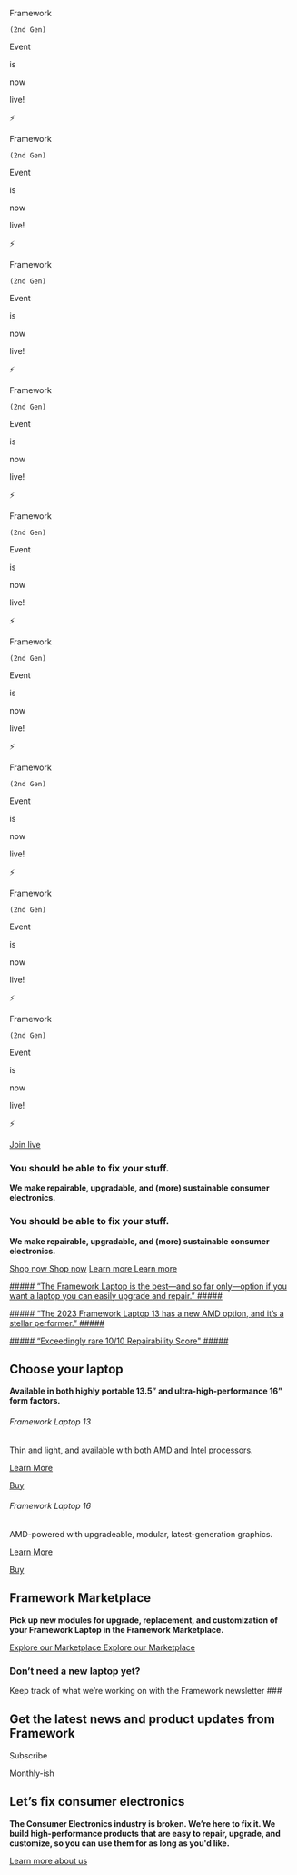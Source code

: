 Framework

```
(2nd Gen)
```

Event

is

now

live!

⚡️

Framework

```
(2nd Gen)
```

Event

is

now

live!

⚡️

Framework

```
(2nd Gen)
```

Event

is

now

live!

⚡️

Framework

```
(2nd Gen)
```

Event

is

now

live!

⚡️

Framework

```
(2nd Gen)
```

Event

is

now

live!

⚡️

Framework

```
(2nd Gen)
```

Event

is

now

live!

⚡️

Framework

```
(2nd Gen)
```

Event

is

now

live!

⚡️

Framework

```
(2nd Gen)
```

Event

is

now

live!

⚡️

Framework

```
(2nd Gen)
```

Event

is

now

live!

⚡️

[Join live](/framework-event)

### You should be able to fix your stuff.  ###

**We make repairable, upgradable, and (more) sustainable consumer electronics.**

### You should be able to fix your stuff.  ###

**We make repairable, upgradable, and (more) sustainable consumer electronics.**

[Shop now Shop now](/de/en/products/laptop13-diy-intel-ultra-1/configuration/new) [Learn more Learn more](/de/en/products/laptop13-diy-intel-ultra-1)

[##### “The Framework Laptop is the best—and so far only—option if you want a laptop you can easily upgrade and repair.” #####](https://www.nytimes.com/wirecutter/reviews/best-laptops/#the-most-repairable-laptop)

[##### “The 2023 Framework Laptop 13 has a new AMD option, and it’s a stellar performer.” #####](https://www.theverge.com/23911664/framework-laptop-13-2023-amd-review)

[##### “Exceedingly rare 10/10 Repairability Score" #####](https://www.youtube.com/watch?v=AV2umY3R0vw)

Choose your laptop
----------

**Available in both highly portable 13.5” and ultra-high-performance 16” form factors.**

[](/products/laptop13-diy-intel-ultra-1/configuration/new)

###### Framework Laptop 13 ######

Thin and light, and available with both AMD and Intel processors.

[Learn More](/products/laptop13-diy-intel-ultra-1)

[Buy](/products/laptop13-diy-intel-ultra-1/configuration/new)

[](/products/laptop16-diy-amd-7040/configuration/new)

###### Framework Laptop 16 ######

AMD-powered with upgradeable, modular, latest-generation graphics.

[Learn More](/products/laptop16-diy-amd-7040)

[Buy](/products/laptop16-diy-amd-7040/configuration/new)

Framework Marketplace
----------

**Pick up new modules for upgrade, replacement, and customization of your Framework Laptop in the Framework Marketplace.**

[Explore our Marketplace Explore our Marketplace](/de/en/marketplace)

### Don’t need a new laptop yet?
Keep track of what we’re working
on with the Framework newsletter ###

Get the latest news and product updates from Framework
----------

 Subscribe

Monthly-ish

Let’s fix consumer electronics
----------

**The Consumer Electronics industry is broken. We’re here to fix it. We build high-performance products that are easy to repair, upgrade, and customize, so you can use them for as long as you'd like.**

[Learn more about us](/about)
